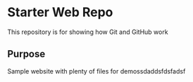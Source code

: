 # Starter Web Repo

This repository is for showing how Git and GitHub work

## Purpose

Sample website with plenty of files for demossdaddsfdsfadsf